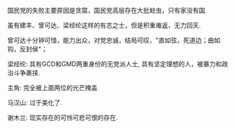 国民党的失败主要原因是贪腐，国民党高层存在大批蛀虫，只有家没有国.

虽有建丰、曾可达、梁经纶这样的有志之士，但是积重难返，无力回天.

曾可达十分钟可惜，能力出众，对党忠诚，结局可叹，"直如弦，死道边；曲如钩，反封侯"；

梁经纶: 具有GCD和GMD两重身份的无党派人士, 具有坚定理想的人，被暴力和政治斗争裹挟.

主角: 完全被上面两位的光芒掩盖

马汉山: 过于美化了.

谢木兰: 现实存在的可怜可悲可恨的存在.